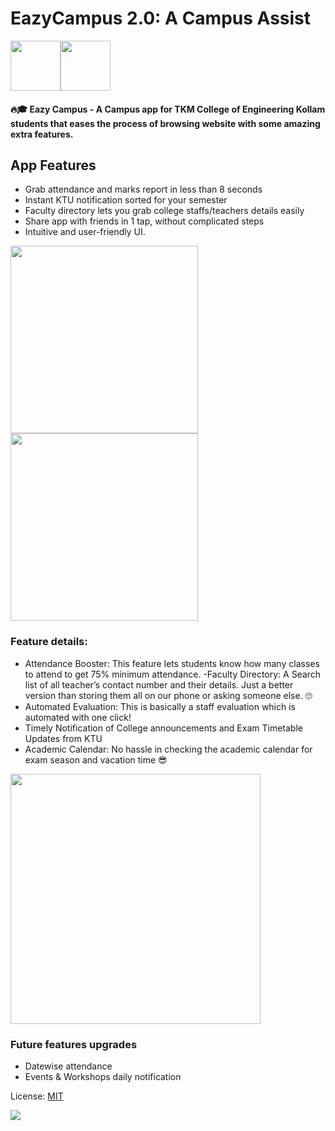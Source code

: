 # EazyCampus 2.0: A Campus Assist

<img src="https://lh3.googleusercontent.com/cHGXBI7dLvaLo1CwWifgJbc3EkJkeClsWlS1-22Rh8vB_RohMSGdCTI-gYgUgCE8-EU=s180-rw" width="80px"><a href="https://play.google.com/store/apps/details?id=com.diyandroid.eazycampus&hl=en_IN" target="_blank"><img src="https://camo.githubusercontent.com/59c5c810fc8363f8488c3a36fc78f89990d13e99/68747470733a2f2f706c61792e676f6f676c652e636f6d2f696e746c2f656e5f75732f6261646765732f696d616765732f67656e657269632f656e5f62616467655f7765625f67656e657269632e706e67" height="80px"></a>

#### 🔥🎓 **Eazy Campus** - A Campus app for TKM College of Engineering Kollam students that eases the process of browsing website with some amazing extra features.

## App Features
- Grab attendance and marks report in less than 8 seconds
- Instant KTU notification sorted for your semester 
- Faculty directory lets you grab college staffs/teachers details easily
- Share app with friends in 1 tap, without complicated steps
- Intuitive and user-friendly UI.

<div>
<img src="https://i.imgur.com/NnFQsB1.png" width="300px">
<img src="https://i.imgur.com/JcRGlgo.png" width="300px">
</div>

### Feature details:

- Attendance Booster: This feature lets students know how many classes to attend to get 75% minimum attendance. 
-Faculty Directory: A Search list of all teacher’s contact number and their details. Just a better version than storing them all on our phone or asking someone else. 🙄
- Automated Evaluation: This is basically a staff evaluation which is automated with one click!
- Timely Notification of College announcements and Exam Timetable Updates from KTU
- Academic Calendar: No hassle in checking the academic calendar for exam season and vacation time 😎

<img src="https://i.imgur.com/8eF58RZ.png" height="400px" weight="800px">

### Future features upgrades
- Datewise attendance
- Events & Workshops daily notification

License: [MIT](https://github.com/geekykant/EazyCampus-TKM-Assist/blob/2.0/LICENSE.md)

<img src="https://i.imgur.com/UphAgJ8.png"  weight="800px">

